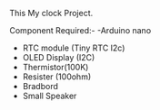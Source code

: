 This My clock Project.


Component Required:-
-Arduino nano 
- RTC module (Tiny RTC I2c)
- OLED Display (I2C)
- Thermistor(100K)
- Resister (100ohm)
- Bradbord
- Small Speaker 
 



